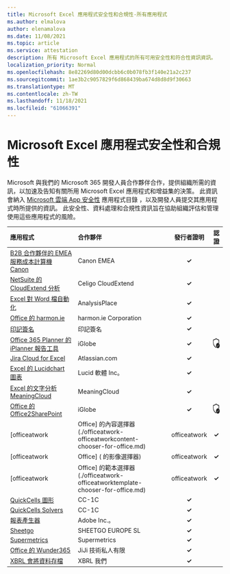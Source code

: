 ```yaml
---
title: Microsoft Excel 應用程式安全性和合規性-所有應用程式
ms.author: elmalova
author: elenamalova
ms.date: 11/08/2021
ms.topic: article
ms.service: attestation
description: 所有 Microsoft Excel 應用程式的所有可用安全性和符合性資訊資訊。
localization_priority: Normal
ms.openlocfilehash: 8e82269d80d00dcbb6c0b078fb3f140e21a2c237
ms.sourcegitcommit: 1ae3b2c9057829f6d868439ba674d8d8d9f30663
ms.translationtype: MT
ms.contentlocale: zh-TW
ms.lasthandoff: 11/18/2021
ms.locfileid: "61066391"
---
```

# <a name="microsoft-excel-apps-security-and-compliance"></a>Microsoft Excel 應用程式安全性和合規性

Microsoft 與我們的 Microsoft 365 開發人員合作夥伴合作，提供組織所需的資訊，以加速及告知有關所用 Microsoft Excel 應用程式和增益集的決策。 此資訊會納入 [Microsoft 雲端 App 安全性](https://www.microsoft.com/en-us/enterprise-mobility-security/cloud-app-security) 應用程式目錄 ，以及開發人員提交其應用程式時所提供的資訊。 此安全性、資料處理和合規性資訊旨在協助組織評估和管理使用這些應用程式的風險。

| **應用程式** | **合作夥伴** | **發行者證明** | **認證** |
|:--------|:------------|:----------------------:|:-------------:|
| [B2B 合作夥伴的 EMEA 服務成本計算機 Canon](./canon-emea-service-cost-calculator-for-b2b-partners.md) | Canon EMEA | **✓** |  |
| [NetSuite 的 CloudExtend 分析](./celigo-cloudextend-analytics-for-netsuite.md) | Celigo CloudExtend | **✓** |  |
| [Excel 對 Word 檔自動化](./analysisplace-excel-to-word-document-automation.md) | AnalysisPlace | **✓** |  |
| [Office 的 harmon.ie](./harmonie-corporation-for-office.md) | harmon.ie Corporation | **✓** |  |
| [印記簽名](./impression-signatures.md) | 印記簽名 | **✓** |  |
| [Office 365 Planner 的 iPlanner 報告工具](./iglobe-iplanner-reporting-tool-for-office-365-planner.md) | iGlobe | **✓** | <img alt="Certified application badge" src="../media/certified-badge.png" height="25" width="25" /> |
| [Jira Cloud for Excel](./atlassiancom-jira-cloud-for-excel.md) | Atlassian.com | **✓** |  |
| [Excel 的 Lucidchart 圖表](./lucid-software-inc-lucidchart-diagrams-for-excel.md) | Lucid 軟體 Inc。 | **✓** |  |
| [Excel 的文字分析 MeaningCloud](./meaningcloud-text-analytics-for-excel.md) | MeaningCloud | **✓** |  |
| [Office 的 Office2SharePoint](./iglobe-office2sharepoint-for-office.md) | iGlobe | **✓** | <img alt="Certified application badge" src="../media/certified-badge.png" height="25" width="25" /> |
| [officeatwork | Office] 的內容選擇器 (./officeatwork-officeatworkcontent-chooser-for-office.md)  | officeatwork | **✓** |  |
| [officeatwork | Office] ( 的影像選擇器)  | officeatwork | **✓** |  |
| [officeatwork | Office] 的範本選擇器 (./officeatwork-officeatworktemplate-chooser-for-office.md)  | officeatwork | **✓** |  |
| [QuickCells 圖形](./cc-1c-quickcells-graphs.md) | CC-1C | **✓** |  |
| [QuickCells Solvers](./cc-1c-quickcells-solvers.md) | CC-1C | **✓** |  |
| [報表產生器](./adobe-inc-report-builder.md) | Adobe Inc.。 | **✓** |  |
| [Sheetgo](./sheetgo-europe-sl.md) | SHEETGO EUROPE SL | **✓** |  |
| [Supermetrics](./supermetrics.md) | Supermetrics | **✓** |  |
| [Office 的 Wunder365](./jiji-technologies-private-limited-wunder365-for-office.md) | JiJi 技術私人有限 | **✓** |  |
| [XBRL 會將資料存檔](./xbrl-us-filed-data.md) | XBRL 我們 | **✓** |  |
